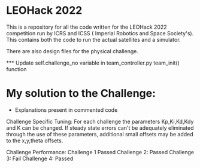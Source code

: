 # LEOHack 2022
This is a repository for all the code written for the LEOHack 2022 competition run by ICRS and ICSS ( Imperial Robotics and Space Society's).
This contains both the code to run the actual satellites and a simulator.

There are also design files for the physical challenge.

 *** Update self.challenge_no variable in team_controller.py team_init() function 


# My solution to the Challenge:
- Explanations present in commented code

Challenge Specific Tuning:
For each challenge the parameters Kp,Ki,Kd,Kdy and K can be changed.
If steady state errors can't be adequately eliminated through the use of these parameters, additional small offsets may be added to the x,y,theta offsets.


Challenge Performance:
Challenge 1 Passed
Challenge 2: Passed
Challenge 3: Fail
Challenge 4: Passed








